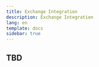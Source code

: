 ```yaml
---
title: Exchange Integration
description: Exchange Integration
lang: en
template: docs
sidebar: true
---
```


## TBD
